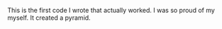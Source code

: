 This is the first code I wrote that actually worked.
I was so proud of my myself.
It created a pyramid.
